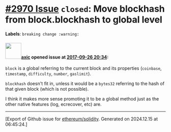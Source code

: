 # [\#2970 Issue](https://github.com/ethereum/solidity/issues/2970) `closed`: Move blockhash from block.blockhash to global level
**Labels**: `breaking change :warning:`


#### <img src="https://avatars.githubusercontent.com/u/20340?v=4" width="50">[axic](https://github.com/axic) opened issue at [2017-09-26 20:34](https://github.com/ethereum/solidity/issues/2970):

`block` is a global referring to the current block and its properties (`coinbase`, `timestamp`, `difficulty`, `number`, `gaslimit`).

`blockhash` doesn't fit in, unless it would be a `bytes32` referring to the hash of that given block (which is not possible).

I think it makes more sense promoting it to be a global method just as the other native features (log, ecrecover, etc) are.




-------------------------------------------------------------------------------



[Export of Github issue for [ethereum/solidity](https://github.com/ethereum/solidity). Generated on 2024.12.15 at 06:45:24.]
